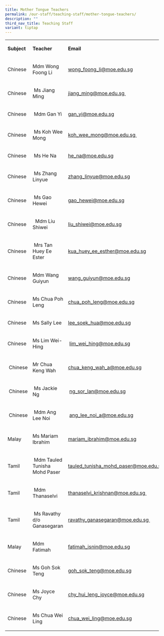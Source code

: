 ```yaml
---
title: Mother Tongue Teachers
permalink: /our-staff/teaching-staff/mother-tongue-teachers/
description: ""
third_nav_title: Teaching Staff
variant: tiptap
---
```

<table><tbody><tr><td rowspan="1" colspan="1"><p><strong>Subject&nbsp;</strong></p></td><td rowspan="1" colspan="1"><p><strong>Teacher</strong></p></td><td rowspan="1" colspan="1"><p><strong>Email</strong></p></td></tr><tr><td rowspan="1" colspan="1"><p>Chinese</p></td><td rowspan="1" colspan="1"><p>Mdm Wong Foong Li<br></p></td><td rowspan="1" colspan="1"><p><a href="mailto:wong_foong_li@moe.edu.sg" rel="noopener noreferrer nofollow" target="">wong_foong_li@moe.edu.sg</a><br></p></td></tr><tr><td rowspan="1" colspan="1"><p>Chinese</p></td><td rowspan="1" colspan="1"><p>&nbsp;Ms Jiang Ming</p></td><td rowspan="1" colspan="1"><p><a href="mailto:jiang_ming@moe.edu.sg" rel="noopener noreferrer nofollow" target="">jiang_ming@moe.edu.sg&nbsp;</a></p></td></tr><tr><td rowspan="1" colspan="1"><p>Chinese</p></td><td rowspan="1" colspan="1"><p>&nbsp;Mdm Gan Yi</p></td><td rowspan="1" colspan="1"><p><a href="mailto:gan_yi@moe.edu.sg" rel="noopener noreferrer nofollow" target="">gan_yi@moe.edu.sg</a></p></td></tr><tr><td rowspan="1" colspan="1"><p>Chinese</p></td><td rowspan="1" colspan="1"><p>&nbsp;Ms Koh Wee Mong</p></td><td rowspan="1" colspan="1"><p><a href="mailto:koh_wee_mong@moe.edu.sg" rel="noopener noreferrer nofollow" target="">koh_wee_mong@moe.edu.sg&nbsp;</a></p></td></tr><tr><td rowspan="1" colspan="1"><p>Chinese</p></td><td rowspan="1" colspan="1"><p>&nbsp;Ms He Na</p></td><td rowspan="1" colspan="1"><p><a href="mailto:he_na@moe.edu.sg" rel="noopener noreferrer nofollow" target="">he_na@moe.edu.sg</a></p></td></tr><tr><td rowspan="1" colspan="1"><p>Chinese</p></td><td rowspan="1" colspan="1"><p>&nbsp;Ms Zhang Linyue</p></td><td rowspan="1" colspan="1"><p><a href="mailto:zhang_linyue@moe.edu.sg" rel="noopener noreferrer nofollow" target="">zhang_linyue@moe.edu.sg</a>&nbsp;</p></td></tr><tr><td rowspan="1" colspan="1"><p>Chinese</p></td><td rowspan="1" colspan="1"><p>&nbsp;Ms Gao Hewei</p></td><td rowspan="1" colspan="1"><p><a href="mailto:gao_hewei@moe.edu.sg" rel="noopener noreferrer nofollow" target="">gao_hewei@moe.edu.sg</a></p></td></tr><tr><td rowspan="1" colspan="1"><p>Chinese</p></td><td rowspan="1" colspan="1"><p>&nbsp;&nbsp;Mdm Liu Shiwei</p></td><td rowspan="1" colspan="1"><p><a href="mailto:liu_shiwei@moe.edu.sg" rel="noopener noreferrer nofollow" target="">liu_shiwei@moe.edu.sg</a></p></td></tr><tr><td rowspan="1" colspan="1"><p>Chinese</p></td><td rowspan="1" colspan="1"><p>&nbsp;Mrs Tan Huey Ee Ester&nbsp;</p></td><td rowspan="1" colspan="1"><p><a href="mailto:kua_huey_ee_esther@moe.edu.sg" rel="noopener noreferrer nofollow" target="">kua_huey_ee_esther@moe.edu.sg</a>&nbsp;</p></td></tr><tr><td rowspan="1" colspan="1"><p>Chinese</p></td><td rowspan="1" colspan="1"><p>Mdm Wang Guiyun&nbsp;</p></td><td rowspan="1" colspan="1"><p><a href="mailto:wang_guiyun@moe.edu.sg" rel="noopener noreferrer nofollow" target="">wang_guiyun@moe.edu.sg</a>&nbsp;</p></td></tr><tr><td rowspan="1" colspan="1"><p>Chinese&nbsp;</p></td><td rowspan="1" colspan="1"><p>Ms Chua Poh Leng&nbsp;</p></td><td rowspan="1" colspan="1"><p><a href="mailto:chua_poh_leng@moe.edu.sg" rel="noopener noreferrer nofollow" target="">chua_poh_leng@moe.edu.sg</a>&nbsp;&nbsp;</p></td></tr><tr><td rowspan="1" colspan="1"><p>Chinese&nbsp;</p></td><td rowspan="1" colspan="1"><p>Ms Sally Lee</p></td><td rowspan="1" colspan="1"><p><a href="mailto:lee_soek_hua@moe.edu.sg" rel="noopener noreferrer nofollow" target="">lee_soek_hua@moe.edu.sg</a></p></td></tr><tr><td rowspan="1" colspan="1"><p>Chinese</p></td><td rowspan="1" colspan="1"><p>Ms Lim Wei-Hing&nbsp;</p></td><td rowspan="1" colspan="1"><p>&nbsp;<a href="mailto:lim_wei_hing@moe.edu.sg" rel="noopener noreferrer nofollow" target="">lim_wei_hing@moe.edu.sg</a></p></td></tr><tr><td rowspan="1" colspan="1"><p>&nbsp;Chinese</p></td><td rowspan="1" colspan="1"><p>Mr Chua Keng Wah</p></td><td rowspan="1" colspan="1"><p><a href="mailto:chua_keng_wah_a@moe.edu.sg" rel="noopener noreferrer nofollow" target="">chua_keng_wah_a@moe.edu.sg</a></p></td></tr><tr><td rowspan="1" colspan="1"><p>&nbsp;Chinese</p></td><td rowspan="1" colspan="1"><p>&nbsp;Ms Jackie Ng</p></td><td rowspan="1" colspan="1"><p>&nbsp;<a href="mailto:ng_sor_lan@moe.edu.sg" rel="noopener noreferrer nofollow" target="">ng_sor_lan@moe.edu.sg</a>&nbsp;</p></td></tr><tr><td rowspan="1" colspan="1"><p>&nbsp;Chinese</p></td><td rowspan="1" colspan="1"><p>&nbsp;Mdm Ang Lee Noi</p></td><td rowspan="1" colspan="1"><p>&nbsp;<a href="mailto:ang_lee_noi_a@moe.edu.sg" rel="noopener noreferrer nofollow" target="">ang_lee_noi_a@moe.edu.sg</a>&nbsp;</p></td></tr><tr><td rowspan="1" colspan="1"><p>Malay</p></td><td rowspan="1" colspan="1"><p>Ms Mariam Ibrahim</p></td><td rowspan="1" colspan="1"><p><a href="mailto:mariam_ibrahim@moe.edu.sg" rel="noopener noreferrer nofollow" target="">mariam_ibrahim@moe.edu.sg</a><br></p></td></tr><tr><td rowspan="1" colspan="1"><p>Tamil</p></td><td rowspan="1" colspan="1"><p>&nbsp;Mdm Tauled Tunisha Mohd Paser</p></td><td rowspan="1" colspan="1"><p><a href="mailto:tauled_tunisha_mohd_paser@moe.edu.sg" rel="noopener noreferrer nofollow" target="">tauled_tunisha_mohd_paser@moe.edu.sg</a>&nbsp;</p></td></tr><tr><td rowspan="1" colspan="1"><p>Tamil</p></td><td rowspan="1" colspan="1"><p>&nbsp;Mdm Thanaselvi</p></td><td rowspan="1" colspan="1"><p><a href="mailto:thanaselvi_krishnan@moe.edu.sg" rel="noopener noreferrer nofollow" target="">thanaselvi_krishnan@moe.edu.sg&nbsp;</a></p></td></tr><tr><td rowspan="1" colspan="1"><p>Tamil</p></td><td rowspan="1" colspan="1"><p>&nbsp;Ms Ravathy d/o Ganasegaran</p></td><td rowspan="1" colspan="1"><p><a href="mailto:ravathy_ganasegaran@moe.edu.sg" rel="noopener noreferrer nofollow" target="">ravathy_ganasegaran@moe.edu.sg&nbsp;</a></p></td></tr><tr><td rowspan="1" colspan="1"><p>Malay</p></td><td rowspan="1" colspan="1"><p>Mdm Fatimah</p></td><td rowspan="1" colspan="1"><p><a href="mailto:fatimah_isnin@moe.edu.sg" rel="noopener noreferrer nofollow" target="_blank">fatimah_isnin@moe.edu.sg</a></p></td></tr><tr><td rowspan="1" colspan="1"><p>Chinese</p></td><td rowspan="1" colspan="1"><p>Ms Goh Sok Teng </p></td><td rowspan="1" colspan="1"><p><a href="mailto:goh_sok_teng@moe.edu.sg" rel="noopener noreferrer nofollow" target="_blank">goh_sok_teng@moe.edu.sg</a></p></td></tr><tr><td rowspan="1" colspan="1"><p>Chinese</p></td><td rowspan="1" colspan="1"><p>Ms Joyce Chy</p></td><td rowspan="1" colspan="1"><p><a href="mailto:chy_hui_leng_joyce@moe.edu.sg" rel="noopener noreferrer nofollow" target="_blank">chy_hui_leng_joyce@moe.edu.sg</a></p></td></tr><tr><td rowspan="1" colspan="1"><p>Chinese</p></td><td rowspan="1" colspan="1"><p>Ms Chua Wei Ling</p></td><td rowspan="1" colspan="1"><p><a href="mailto:chua_wei_ling@moe.edu.sg" rel="noopener noreferrer nofollow" target="_blank">chua_wei_ling@moe.edu.sg</a></p></td></tr></tbody></table><p></p>